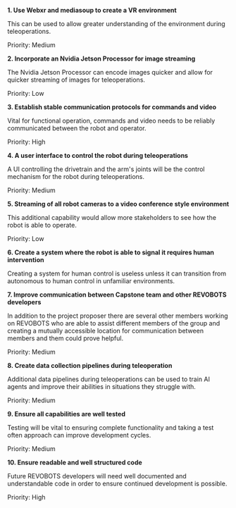 **1. Use Webxr and mediasoup to create a VR environment**

This can be used to allow greater understanding of the environment during teleoperations.

Priority: Medium

**2. Incorporate an Nvidia Jetson Processor for image streaming**

The Nvidia Jetson Processor can encode images quicker and allow for quicker streaming of images for teleoperations. 

Priority: Low

**3. Establish stable communication protocols for commands and video**

Vital for functional operation, commands and video needs to be reliably communicated between the robot and operator. 

Priority: High

**4. A user interface to control the robot during teleoperations**

A UI controlling the drivetrain and the arm's joints will be the control mechanism for the robot during teleoperations. 

Priority: Medium

**5. Streaming of all robot cameras to a video conference style environment**

This additional capability would allow more stakeholders to see how the robot is able to operate.

Priority: Low

**6. Create a system where the robot is able to signal it requires human intervention**

Creating a system for human control is useless unless it can transition from autonomous to human control in unfamiliar environments.

**7. Improve communication between Capstone team and other REVOBOTS developers**

In addition to the project proposer there are several other members working on REVOBOTS who are able to assist different members of the group and creating a mutually accessible location for communication between members and them could prove helpful.

Priority: Medium

**8. Create data collection pipelines during teleoperation**

Additional data pipelines during teleoperations can be used to train AI agents and improve their abilities in situations they struggle with. 

Priority: Medium

**9. Ensure all capabilities are well tested**

Testing will be vital to ensuring complete functionality and taking a test often approach can improve development cycles.

Priority: Medium

**10. Ensure readable and well structured code**

Future REVOBOTS developers will need well documented and understandable code in order to ensure continued development is possible. 

Priority: High



